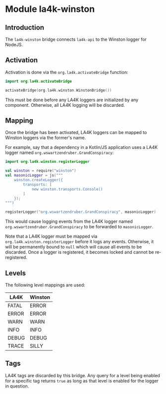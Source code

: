 <!--
    SPDX-FileCopyrightText: 2021 William Swartzendruber <wswartzendruber@gmail.com>

    SPDX-License-Identifier: Apache-2.0
-->

# Module la4k-winston

## Introduction

The `la4k-winston` bridge connects `la4k-api` to the Winston logger for NodeJS.

## Activation

Activation is done via the `org.la4k.activateBridge` function:

```kotlin
import org.la4k.activateBridge
```

```kotlin
activateBridge(org.la4k.winston.WinstonBridge())
```

This must be done before any LA4K loggers are initialized by any component. Otherwise, all LA4K
logging will be discarded.

## Mapping

Once the bridge has been activated, LA4K loggers can be mapped to Winston loggers via the
former's name.

For example, say that a dependency in a Kotlin/JS application uses a LA4K logger named
`org.wswartzendruber.GrandConspiracy`:

```kotlin
import org.la4k.winston.registerLogger
```

```kotlin
val winston = require("winston")
val masonicLogger = js("""
    winston.createLogger({
        transports: [
            new winston.transports.Console()
        ]
    });
""")

registerLogger("org.wswartzendruber.GrandConspiracy", masonicLogger)
```

This would cause logging events from the LA4K logger named `org.wswartzendruber.GrandConspiracy`
to be forwarded to `masonicLogger`.

Note that a LA4K logger must be mapped via `org.la4k.winston.registerLogger` before it logs any
events. Otherwise, it will be permanently bound to `null` which will cause all events to be
discarded. Once a logger is registered, it becomes locked and cannot be re-registered.

## Levels

The following level mappings are used:

| LA4K  | Winston |
|-------|---------|
| FATAL | ERROR   |
| ERROR | ERROR   |
| WARN  | WARN    |
| INFO  | INFO    |
| DEBUG | DEBUG   |
| TRACE | SILLY   |

## Tags

LA4K tags are discarded by this bridge. Any query for a level being enabled for a specific tag
returns `true` as long as that level is enabled for the logger in question.
